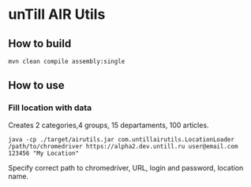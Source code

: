 # unTill AIR Utils
## How to build

```shell
mvn clean compile assembly:single
```
## How to use 
### Fill location with data
Creates 2 categories,4 groups, 15 departaments, 100 articles.
```shell
java -cp ./target/airutils.jar com.untillairutils.LocationLoader /path/to/chromedriver https://alpha2.dev.untill.ru user@email.com 123456 "My Location"
```
Specify correct path to chromedriver, URL, login and password, location name.





